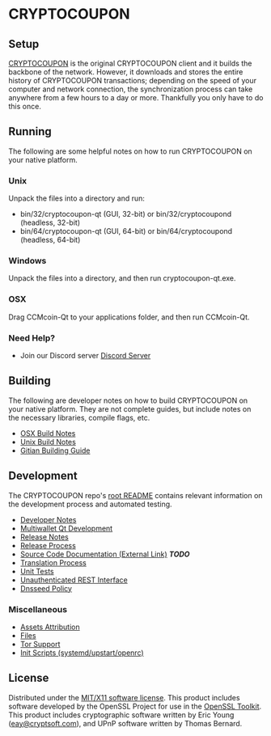 CRYPTOCOUPON
=====================

Setup
---------------------
[CRYPTOCOUPON](http://savebitcoin.io) is the original CRYPTOCOUPON client and it builds the backbone of the network. However, it downloads and stores the entire history of CRYPTOCOUPON transactions; depending on the speed of your computer and network connection, the synchronization process can take anywhere from a few hours to a day or more. Thankfully you only have to do this once.

Running
---------------------
The following are some helpful notes on how to run CRYPTOCOUPON on your native platform.

### Unix

Unpack the files into a directory and run:

- bin/32/cryptocoupon-qt (GUI, 32-bit) or bin/32/cryptocoupond (headless, 32-bit)
- bin/64/cryptocoupon-qt (GUI, 64-bit) or bin/64/cryptocoupond (headless, 64-bit)

### Windows

Unpack the files into a directory, and then run cryptocoupon-qt.exe.

### OSX

Drag CCMcoin-Qt to your applications folder, and then run CCMcoin-Qt.

### Need Help?

* Join our Discord server [Discord Server](https://discord.savebitcoin.io)

Building
---------------------
The following are developer notes on how to build CRYPTOCOUPON on your native platform. They are not complete guides, but include notes on the necessary libraries, compile flags, etc.

- [OSX Build Notes](build-osx.md)
- [Unix Build Notes](build-unix.md)
- [Gitian Building Guide](gitian-building.md)

Development
---------------------
The CRYPTOCOUPON repo's [root README](https://github.com/cryptocoupon/cryptocoupon/blob/master/README.md) contains relevant information on the development process and automated testing.

- [Developer Notes](developer-notes.md)
- [Multiwallet Qt Development](multiwallet-qt.md)
- [Release Notes](release-notes.md)
- [Release Process](release-process.md)
- [Source Code Documentation (External Link)](https://dev.visucore.com/bitcoin/doxygen/) ***TODO***
- [Translation Process](translation_process.md)
- [Unit Tests](unit-tests.md)
- [Unauthenticated REST Interface](REST-interface.md)
- [Dnsseed Policy](dnsseed-policy.md)

### Miscellaneous
- [Assets Attribution](assets-attribution.md)
- [Files](files.md)
- [Tor Support](tor.md)
- [Init Scripts (systemd/upstart/openrc)](init.md)

License
---------------------
Distributed under the [MIT/X11 software license](http://www.opensource.org/licenses/mit-license.php).
This product includes software developed by the OpenSSL Project for use in the [OpenSSL Toolkit](https://www.openssl.org/). This product includes
cryptographic software written by Eric Young ([eay@cryptsoft.com](mailto:eay@cryptsoft.com)), and UPnP software written by Thomas Bernard.
